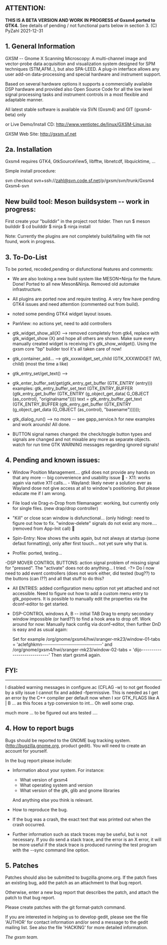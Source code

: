 ## **ATTENTION:**

**THIS IS A BETA VERSION AND WORK IN PROGRESS of Gxsm4 ported to GTK4.**
See details of pending / not functional parts below in section 3.
(C) PyZahl 2021-12-31

## 1. General Information

GXSM -- Gnome X Scanning Microscopy: A multi-channel image and
vector-probe data acquisition and visualization system designed for
SPM techniques (STM,AFM..), but also SPA-LEED. A plug-in interface
allows any user add-on data-processing and special hardware and
instrument support.

Based on several hardware options it supports a commercially available
DSP hardware and provided also Open Source Code for all the low level
signal processing tasks and instrument controls in a most flexible and
adaptable manner.

All latest stable software is available
via SVN (Gxsm4) and GIT (gxsm4-beta) only

or Live Demo/Install CD:
http://www.ventiotec.de/linux/GXSM-Linux.iso

GXSM Web Site: http://gxsm.sf.net


## 2a. Installation

Gxsm4 requires GTK4, GtkSourceView5, libfftw, libnetcdf, libquicktime, ...

Simple install procedure:

svn checkout svn+ssh://zahl@svn.code.sf.net/p/gxsm/svn/trunk/Gxsm4 Gxsm4-svn

## New build tool: Meson buildsystem -- work in progress:

First create your "builddir" in the project root folder.
Then run
$ meson builddir
$ cd builddir
$ ninja
$ ninja install

Note: Currently the plugins are not completely build/failing with file not found, work in progress.


## 3. To-Do-List

To be ported, recoded,pending or disfunctional features and comments:

 - We are also looking a new build system like MESON+Ninja for the
   future. Done! Ported to all new Meson&Ninja. Removed old automake infrastructure.
   
  - All plugins are ported now and require testing. A very few have pending GTK4 issues and need attemtion (commented out from build).

  - noted some pending GTK4 widget layout issues.

  - PanView: no actions yet, need to add controllers

  - gtk_widget_show_all(X)   --> removed completely from gtk4, replace
   with gtk_widget_show (X) and hope all others are shown.
                                Make sure every manually created widget is receiving it's gtk_show_widget().
   			     Using the gxsm core "bp" builder tool it's all taken care of now!
   
  - gtk_container_add...     --> gtk_xxxwidget_set_child (GTK_XXXWIDGET
   (W), child)   (most the time a like)
   
  - gtk_entry_set/get_text() -->
  - gtk_enter_buffer_set/get(gtk_entry_get_buffer (GTK_ENTRY (entry)))
   examples:   gtk_entry_buffer_set_text (GTK_ENTRY_BUFFER
   (gtk_entry_get_buffer (GTK_ENTRY (g_object_get_data( G_OBJECT
   (as_control), "originalname"))))   text = gtk_entry_buffer_get_text
   (GTK_ENTRY_BUFFER (gtk_entry_get_buffer (GTK_ENTRY (g_object_get_data
   (G_OBJECT (as_control), "basename"))))));
   
 - gtk_dialog_run()         --> no more -- see gapp_service.h for new
   examples and work arounds! All done.
   
  - BUTTON signal names changed: the check/toggle button types and
   signals are changed and not mixable any more as separate objects.
                                watch for run time GTK WARNING messages regarding ignored signals!

## 4. Pending and known issues:

- Window Position Management....  gtk4 does not provide any hands on that any more -- big convenience and usability issue 🙁
		- X11: works again via native X11 calls...
		- Wayland: likely never a solution ever as Wayland dose not give access at all to window's positioning. But please educate me if I am wrong.
  
- File load vie Drag-n-Drop from filemanager: working, but currently only for single files. (new drap/drop controller)

- "Kill" or close scan window is disfunctional... (only hiding): need to figure out how to fix. "window-delete" signals do not exist any more.... (removed from App-Init call) 🙁

- Spin-Entry: Now shows the units again, but not always at startup (some defaut formatting), only after first touch... not yet sure why that is.

- Profile: ported, testing...


 -DSP MOVER CONTROL BUTTONS: action signal problem of missing signal for "pressed". The "activate" does not do anything... I tried.
    -?> Do I now need to add event controllers (does not work either, did tested (bug??) to the buttons (can I??) and all that stuff to do this?

 - All ENTRIES: added configuration menu option not yet attached and not accessible. Need to figure out how to add a custom menu entry to gtk_popovers.
             It is possible to manually edit the properties via the dconf-editor to get started.

- DSP-CONTROL windows A, B -- initial TAB Drag to empty secondary window impossible (or hard??) to find a hook area to drop off. Work around for now:
Manually hack config via dconf-editor, then further DnD is easy and as usual again:
   
   Set for example
/org/gnome/gxsm4/hwi/sranger-mk23/window-01-tabs = 'aclefghkmn------------------------------'
and
/org/gnome/gxsm4/hwi/sranger-mk23/window-02-tabs = 'dijo----------------------------'
Then start gxsm4 again.


## FYI:
----
I disabled warning messages in configure.ac (CFLAG -w) to not get flooded by a silly issue I cannot fix and added -fpermissive.
This is needed as I get an error by the C++ compiler per default now when I xor  GTK_FLAGS  like A | B ... as this foces a typ conversion to int...
Oh well some crap.

much more ... to be figured out ans tested ....


## 4. How to report bugs

Bugs should be reported to the GNOME bug tracking system.
(http://bugzilla.gnome.org, product gedit). You will need to create an
account for yourself.

In the bug report please include:

* Information about your system. For instance:

   - What version of gxsm4
   - What operating system and version
   - What version of the gtk, glib and gnome libraries

  And anything else you think is relevant.

* How to reproduce the bug. 

* If the bug was a crash, the exact text that was printed out when the
  crash occurred.

* Further information such as stack traces may be useful, but is not
  necessary. If you do send a stack trace, and the error is an X error,
  it will be more useful if the stack trace is produced running the test
  program with the --sync command line option.


## 5. Patches

Patches should also be submitted to bugzilla.gnome.org. If the patch
fixes an existing bug, add the patch as an attachment to that bug
report.

Otherwise, enter a new bug report that describes the patch, and attach
the patch to that bug report.

Please create patches with the git format-patch command.

If you are interested in helping us to develop gedit, please see the 
file 'AUTHOR' for contact information and/or send a message to the gedit
mailing list. See also the file 'HACKING' for more detailed information.


  *The gxsm team.*

